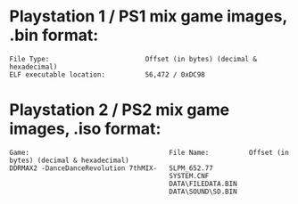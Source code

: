 # Playstation 1 / PS1 mix game images, .bin format:
```
File Type:                        Offset (in bytes) (decimal & hexadecimal)
ELF executable location:          56,472 / 0xDC98
```

# Playstation 2 / PS2 mix game images, .iso format:
```  
Game:                                   File Name:          Offset (in bytes) (decimal & hexadecimal)
DDRMAX2 -DanceDanceRevolution 7thMIX-   SLPM_652.77
                                        SYSTEM.CNF
                                        DATA\FILEDATA.BIN
                                        DATA\SOUND\SD.BIN
